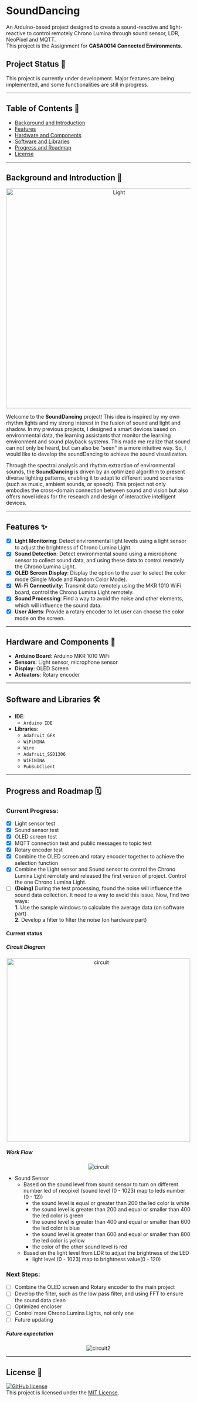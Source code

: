 # SoundDancing
  
An Arduino-based project designed to create a sound-reactive and light-reactive to control remotely Chrono Lumina through sound sensor, LDR, NeoPixel and MQTT.     
This project is the Assignment for **CASA0014 Connected Environments**. 

## Project Status 🚧

This project is currently under development. Major features are being implemented, and some functionalities are still in progress.

---

## Table of Contents 📂

- [Background and Introduction](#background-and-introduction-)
- [Features](#features-)
- [Hardware and Components](#hardware-and-components-)
- [Software and Libraries](#software-and-libraries-)
- [Progress and Roadmap](#progress-and-roadmap-)
- [License](#license-)

---

## Background and Introduction 🌟
<div align="center">
    <img src="./ReadMeSrc/img/light.jpg" alt="Light" width="600" height="600">
</div>
 
   
Welcome to the **SoundDancing** project! This idea is inspired by my own rhythm lights and my strong interest in the fusion of sound and light and shadow. In my previous projects, I designed a smart devices based on environmental data, the learning assistants that monitor the learning environment and sound playback systems. This made me realize that sound can not only be heard, but can also be "seen" in a more intuitive way. So, I would like to develop the soundDancing to achieve the sound visualization.   

Through the spectral analysis and rhythm extraction of environmental sounds, the **SoundDancing** is driven by an optimized algorithm to present diverse lighting patterns, enabling it to adapt to different sound scenarios (such as music, ambient sounds, or speech). This project not only embodies the cross-domain connection between sound and vision but also offers novel ideas for the research and design of interactive intelligent devices.

---

## Features ✨

- [x] **Light Monitoring**: Detect environmental light levels using a light sensor to adjust the brightness of Chrono Lumina Light.
- [x] **Sound Detection**: Detect environmental sound using a microphone sensor to collect sound data, and using these data to control remotely the Chrono Lumina Light.
- [x] **OLED Screen Display**: Display the option to the user to select the color mode (Single Mode and Random Color Mode).
- [x] **Wi-Fi Connectivity**: Transmit data remotely using the MKR 1010 WiFi board, control the Chrono Lumina Light remotely.
- [x] **Sound Processing**: Find a way to avoid the noise and other elements, which will influence the sound data.
- [x] **User Alerts**: Provide a rotary encoder to let user can choose the color mode on the screen.

---

## Hardware and Components 🔧

- **Arduino Board**: Arduino MKR 1010 WiFi
- **Sensors**: Light sensor, microphone sensor
- **Display**: OLED Screen
- **Actuators**: Rotary encoder

---

## Software and Libraries 🛠

- **IDE**: 
    - `Arduino IDE`
- **Libraries**: 
    - `Adafruit_GFX` 
    - `WiFiNINA`
    - `Wire`
    - `Adafruit_SSD1306`
    - `WiFiNINA`
    - `PubSubClient`
---

## Progress and Roadmap 🗓

### Current Progress:
- [x] Light sensor test
- [x] Sound sensor test
- [x] OLED screen test
- [x] MQTT connection test and public messages to topic test
- [x] Rotary encoder test
- [x] Combine the OLED screen and rotary encoder together to achieve the selection function
- [x] Combine the Light sensor and Sound sensor to control the Chrono Lumina Light remotely and released the first version of project. Control the one Chrono Lumina Light.
- [ ] **(Doing)** During the test processing, found the noise will influence the sound data collection. It need to a way to avoid this issue. Now, find two ways:   
**1.** Use the sample windows to calculate the average data  (on software part)   
**2.** Develop a filter to filter the noise (on hardware part)
#### Current status

##### Circuit Diagram
<div align="center">
<img src="./ReadMeSrc/img/cirult.png" alt="circuit" width="500" height="500">
</div>

##### Work Flow
<div align="center">
<img src="./ReadMeSrc/img/workflow.png" alt="circuit">
</div>


-  Sound Sensor     
     - Based on the sound level from sound sensor to turn on different number led of neopixel (sound level (0 - 1023) map to leds number (0 - 12))
        - the sound level is equal or greater than 200 the led color is white
        - the sound level is greater than 200 and  equal or smaller than 400 the led color is green
        - the sound level is greater than 400 and  equal or smaller than 600 the led color is blue
        - the sound level is greater than 600 and  equal or smaller than 800 the led color is yellow
        - the color of the other sound level is red
     - Based on the light level from LDR to adjust the brightness of the LED
        - light level (0 - 1023) map to brightness value(0 - 120)

### Next Steps:

- [ ] Combine the OLED screen and Rotary encoder to the main project  
- [ ] Develop the filter, such as the low pass filter, and using FFT to ensure the sound data clean
- [ ] Optimized encloser 
- [ ] Control more Chrono Lumina Lights, not only one
- [ ] Future updating

##### Future expectation
<div align="center">
<img src="./ReadMeSrc/img/futrueWorkflow.png" alt="circuit2">
</div>

---

## License 📜
[![GitHub license](https://img.shields.io/badge/license-MIT-blue.svg)](https://opensource.org/licenses/MIT)   
This project is licensed under the [MIT License](LICENSE).
